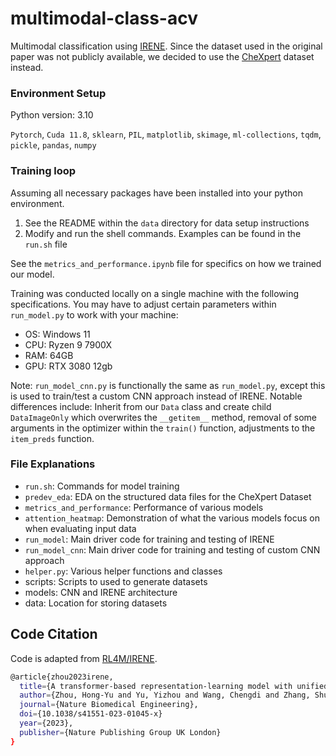 # multimodal-class-acv
Multimodal classification using [IRENE](https://www.nature.com/articles/s41551-023-01045-x). Since the dataset used in the original paper was not publicly available, we decided to use the [CheXpert](https://stanfordmlgroup.github.io/competitions/chexpert) dataset instead.

### Environment Setup
Python version: 3.10

`Pytorch`, `Cuda 11.8`, `sklearn`, `PIL`, `matplotlib`, `skimage`, `ml-collections`, `tqdm`, `pickle`, `pandas`, `numpy`

### Training loop
Assuming all necessary packages have been installed into your python environment.
1. See the README within the `data` directory for data setup instructions
2. Modify and run the shell commands. Examples can be found in the `run.sh` file

See the `metrics_and_performance.ipynb` file for specifics on how we trained our model.

Training was conducted locally on a single machine with the following specifications. You may have to adjust certain parameters within `run_model.py` to work with your machine:

* OS: Windows 11
* CPU: Ryzen 9 7900X
* RAM: 64GB
* GPU: RTX 3080 12gb

Note: `run_model_cnn.py` is functionally the same as `run_model.py`, except this is used to train/test a custom CNN approach instead of IRENE. Notable differences include: Inherit from our `Data` class and create child `DataImageOnly` which overwrites the `__getitem__` method, removal of some arguments in the optimizer within the `train()` function, adjustments to the `item_preds` function.

### File Explanations

* `run.sh`: Commands for model training
* `predev_eda`: EDA on the structured data files for the CheXpert Dataset
* `metrics_and_performance`: Performance of various models
* `attention_heatmap`: Demonstration of what the various models focus on when evaluating input data
* `run_model`: Main driver code for training and testing of IRENE
* `run_model_cnn`: Main driver code for training and testing of custom CNN approach
* `helper.py`: Various helper functions and classes
* scripts: Scripts to used to generate datasets
* models: CNN and IRENE architecture
* data: Location for storing datasets

## Code Citation
Code is adapted from [RL4M/IRENE](https://github.com/RL4M/IRENE).

```bash
@article{zhou2023irene,
  title={A transformer-based representation-learning model with unified processing of multimodal input for clinical diagnostics},
  author={Zhou, Hong-Yu and Yu, Yizhou and Wang, Chengdi and Zhang, Shu and Gao, Yuanxu and Pan, Jia and Shao, Jun and Lu, Guangming and Zhang, Kang and Li, Weimin},
  journal={Nature Biomedical Engineering},
  doi={10.1038/s41551-023-01045-x}
  year={2023},
  publisher={Nature Publishing Group UK London}
}
```